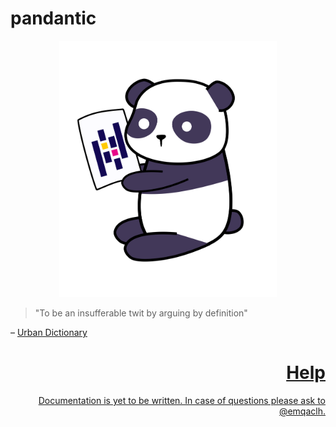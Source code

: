 # pandantic
<p align="center">
    <img src="https://raw.githubusercontent.com/emqaclh/pandantic/release-0.7.1/docs/assets/header_image.svg" width="348px">
</p>

> "To be an insufferable twit by arguing by definition"

&ndash; <a href="https://www.urbandictionary.com/define.php?term=Pandantic" style="text-align: right"> Urban Dictionary</div>

# Help

Documentation is yet to be written. In case of questions please ask to @emqaclh.
